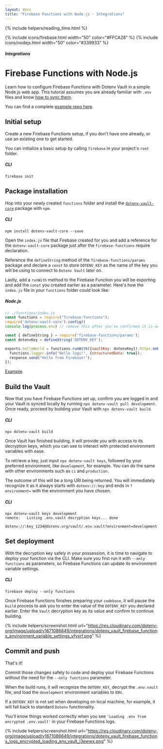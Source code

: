 ```yaml
---
layout: docs
title: "Firebase Functions with Node.js - Integrations"
---
```


{% include helpers/reading_time.html %}

{% include icons/firebase.html width="50" color="#FFCA28" %}
{% include icons/nodejs.html width="50" color="#339933" %}

##### Integrations

# __Firebase Functions with Node.js__

Learn how to configure Firebase Functions with Dotenv Vault in a simple Node.js web app. This tutorial assumes you are already familiar with `.env` files and know [how to sync them](/docs/tutorials/sync).

You can find a complete [example repo here](https://github.com/dotenv-org/integration-example-firebase-functions-nodejs).

## Initial setup
Create a new Firebase Functions setup, if you don't have one already, or use an existing one to get started.

You can initialize a basic setup by calling `firebase` in your project's `root` folder.

##### CLI

```shell
firebase init
```

## Package installation
Hop into your newly created `functions` folder and install the [`dotenv-vault-core`](https://github.com/dotenv-org/dotenv-vault-core) package with `npm`.

##### CLI
```shell
npm install dotenv-vault-core --save
```

Open the `index.js` file that Firebase created for you and add a reference for the `dotenv-vault-core` package just after the `firebase-functions` require declaration.

Reference the `defineString` method of the `firebase-functions/params` package and declare a `const` to store `DOTENV_KEY` as the name of the key you will be using to connect to `Dotenv Vault` later on.

Lastly, add a `runWith` method to the Firebase Function you will be exporting and add the `const` you created earlier as a parameter. Here's how the `index.js` file in your `functions` folder could look like:

##### Node.js

```js
// ./functions/index.js
const functions = require("firebase-functions");
require('dotenv-vault-core').config()
console.log(process.env) // remove this after you've confirmed it is working

const { defineString } = require('firebase-functions/params');
const dotenvKey = defineString('DOTENV_KEY');

exports.helloWorld = functions.runWith({vaultKey: dotenvKey}).https.onRequest((request, response) => {
  functions.logger.info("Hello logs!", {structuredData: true});
  response.send("Hello from Firebase!");
});

```
[Example](https://github.com/dotenv-org/integration-example-firebase-functions-nodejs/blob/main/functions/index.js).

## Build the Vault
Now that you have Firebase Functions set up, confirm you are logged in and your Vault is synced locally by running `npx dotenv-vault pull development`. Once ready, proceed by building your Vault with `npx dotenv-vault build`.

##### CLI

```shell
npx dotenv-vault build
```

Once Vault has finished building, it will provide you with access to its decryption keys, which you can use to interact with protected environment variables with ease.

To retrieve a key, just input `npx dotenv-vault keys`, followed by your preferred environment, like `development`, for example. You can do the same with other environments such as `ci` and `production.`

The outcome of this will be a long URI being returned. You will immediately recognize it as it always starts with `dotenv://:key` and ends in `?environment=` with the environment you have chosen.

##### CLI

```shell
npx dotenv-vault keys development
remote:   Listing .env.vault decryption keys... done

dotenv://:key_1234@dotenv.org/vault/.env.vault?environment=development
```

## Set deployment
With the decryption key safely in your possession, it is time to navigate to deploy your function via the CLI. Make sure you first run it with `--only functions` as parameters, so Firebase Functions can update its environment variable settings.

##### CLI

```shell
firebase deploy --only functions
```

Once Firebase Functions finishes preparing your `codebase`, it will pause the `build` process to ask you to enter the value of the `DOTENV_KEY` you declared earlier. Enter the `Vault` decryption key as its value and confirm to continue building.

{% include helpers/screenshot.html url="https://res.cloudinary.com/dotenv-org/image/upload/v1671086649/integrations/dotenv_vault_firebase_functions_environment_variable_settings_yfyxrf.png" %}

## Commit and push

That's it!

Commit those changes safely to code and deploy your Firebase Functions without the need for the `--only functions` parameter.

When the build runs, it will recognize the `DOTENV_KEY`, decrypt the `.env.vault` file, and load the `development` environment variables to `ENV`.

If a `DOTENV_KEY` is not set when developing on local machine, for example, it will fall back to standard `Dotenv` functionality.

You'll know things worked correctly when you see `'Loading .env from encrypted .env.vault'` in your Firebase Functions logs.

{% include helpers/screenshot.html url="https://res.cloudinary.com/dotenv-org/image/upload/v1671086649/integrations/dotenv_vault_firebase_functions_logs_encrypted_loading_env_vault_l3ewwx.png" %}
